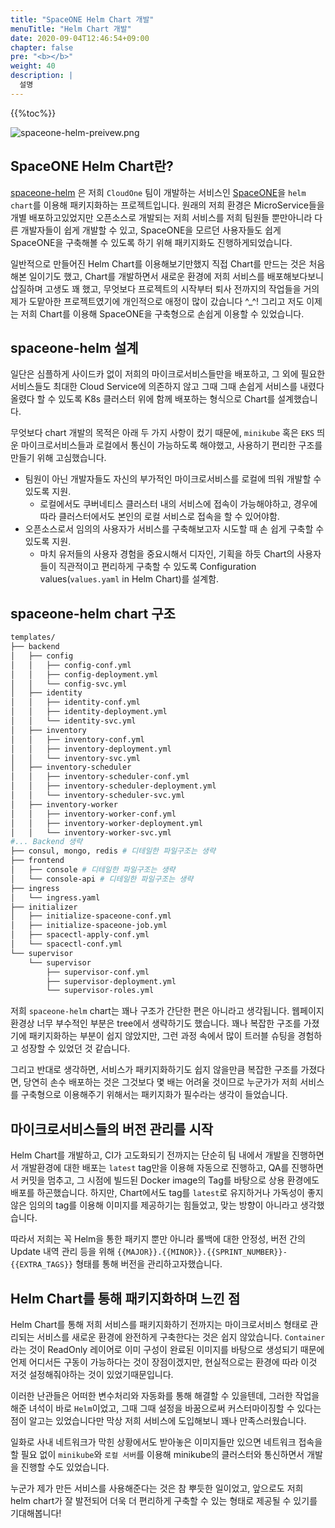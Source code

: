 ```yaml
---
title: "SpaceONE Helm Chart 개발"
menuTitle: "Helm Chart 개발"
date: 2020-09-04T12:46:54+09:00
chapter: false
pre: "<b></b>"
weight: 40
description: |
  설명
---
```

{{%toc%}}

![spaceone-helm-preivew.png](../spaceone-helm-preview.png)

## SpaceONE Helm Chart란?

[spaceone-helm](https://github.com/spaceone-dev/spaceone-helm) 은 저희 
`CloudOne` 팀이 개발하는 서비스인 [SpaceONE](https://spaceone-dev.github.io/)을
`helm chart`를 이용해 패키지화하는 프로젝트입니다. 원래의 저희 환경은 MicroService들을 
개별 배포하고있었지만 오픈소스로 개발되는 저희 서비스를 저희 팀원들 뿐만아니라 다른
개발자들이 쉽게 개발할 수 있고, SpaceONE을 모르던 사용자들도 쉽게 SpaceONE을 구축해볼
수 있도록 하기 위해 패키지화도 진행하게되었습니다.

일반적으로 만들어진 Helm Chart를 이용해보기만했지 직접 Chart를 만드는 것은 처음 해본 일이기도 했고,
Chart를 개발하면서 새로운 환경에 저희 서비스를 배포해보다보니 삽질하며 고생도 꽤 했고,
무엇보다 프로젝트의 시작부터 퇴사 전까지의 작업들을 거의 제가 도맡아한 프로젝트였기에 개인적으로
애정이 많이 갔습니다 ^_^! 그리고 저도 이제는 저희 Chart를 이용해 SpaceONE을 구축형으로
손쉽게 이용할 수 있었습니다.

## spaceone-helm 설계

일단은 심플하게 사이드카 없이 저희의 마이크로서비스들만을 배포하고, 그 외에 필요한 서비스들도 최대한
Cloud Service에 의존하지 않고 그때 그때 손쉽게 서비스를 내렸다 올렸다 할 수 있도록 K8s 클러스터 위에
함께 배포하는 형식으로 Chart를 설계했습니다.

무엇보다 chart 개발의 목적은 아래 두 가지 사항이 컸기 때문에, `minikube` 혹은 `EKS` 띄운
마이크로서비스들과 로컬에서 통신이 가능하도록 해야했고, 사용하기 편리한 구조를 만들기 위해
고심했습니다.

* 팀원이 아닌 개발자들도 자신의 부가적인 마이크로서비스를 로컬에 띄워 개발할 수 있도록 지원.
  * 로컬에서도 쿠버네티스 클러스터 내의 서비스에 접속이 가능해야하고, 경우에 따라 클러스터에서도
  본인의 로컬 서비스로 접속을 할 수 있어야함.
* 오픈소스로서 임의의 사용자가 서비스를 구축해보고자 시도할 때 손 쉽게 구축할 수 있도록 지원.
  * 마치 유저들의 사용자 경험을 중요시해서 디자인, 기획을 하듯 Chart의 사용자들이 직관적이고
  편리하게 구축할 수 있도록 Configuration values(`values.yaml` in Helm Chart)를 설계함.

## spaceone-helm chart 구조

```bash
templates/
├── backend
│   ├── config
│   │   ├── config-conf.yml
│   │   ├── config-deployment.yml
│   │   └── config-svc.yml
│   ├── identity
│   │   ├── identity-conf.yml
│   │   ├── identity-deployment.yml
│   │   └── identity-svc.yml
│   ├── inventory
│   │   ├── inventory-conf.yml
│   │   ├── inventory-deployment.yml
│   │   └── inventory-svc.yml
│   ├── inventory-scheduler
│   │   ├── inventory-scheduler-conf.yml
│   │   ├── inventory-scheduler-deployment.yml
│   │   └── inventory-scheduler-svc.yml
│   ├── inventory-worker
│   │   ├── inventory-worker-conf.yml
│   │   ├── inventory-worker-deployment.yml
│   │   └── inventory-worker-svc.yml
#... Backend 생략
├── consul, mongo, redis # 디테일한 파일구조는 생략
├── frontend
│   ├── console # 디테일한 파일구조는 생략
│   └── console-api # 디테일한 파일구조는 생략
├── ingress
│   └── ingress.yaml
├── initializer
│   ├── initialize-spaceone-conf.yml
│   ├── initialize-spaceone-job.yml
│   ├── spacectl-apply-conf.yml
│   └── spacectl-conf.yml
└── supervisor
    └── supervisor
        ├── supervisor-conf.yml
        ├── supervisor-deployment.yml
        └── supervisor-roles.yml
```

저희 `spaceone-helm` chart는 꽤나 구조가 간단한 편은 아니라고 생각됩니다. 웹페이지 환경상 너무
부수적인 부분은 tree에서 생략하기도 했습니다. 꽤나 복잡한 구조를 가졌기에 패키지화하는 부분이 쉽지 않았지만,
그런 과정 속에서 많이 트러블 슈팅을 경험하고 성장할 수 있었던 것 같습니다.

그리고 반대로 생각하면, 서비스가 패키지화하기도 쉽지 않을만큼 복잡한 구조를 가졌다면,
당연히 손수 배포하는 것은 그것보다 몇 배는 어려울 것이므로 누군가가 저희 서비스를 구축형으로 이용해주기 위해서는
패키지화가 필수라는 생각이 들었습니다.

## 마이크로서비스들의 버전 관리를 시작

Helm Chart를 개발하고, CI가 고도화되기 전까지는 단순히 팀 내에서 개발을 진행하면서
개발환경에 대한 배포는 `latest` tag만을 이용해 자동으로 진행하고,
QA를 진행하면서 커밋을 멈추고, 그 시점에 빌드된 Docker image의 Tag를 바탕으로 상용 환경에도
배포를 하곤했습니다. 하지만, Chart에서도 tag를 `latest`로 유지하거나 가독성이 좋지 않은 임의의
tag를 이용해 이미지를 제공하기는 힘들었고, 맞는 방향이 아니라고 생각했습니다.  

따라서 저희는 꼭 Helm을 통한 패키지 뿐만 아니라 롤백에 대한 안정성, 버전 간의 Update 내역 관리
등을 위해 `{{MAJOR}}.{{MINOR}}.{{SPRINT_NUMBER}}-{{EXTRA_TAGS}}` 형태를 통해
버전을 관리하고자했습니다.

## Helm Chart를 통해 패키지화하며 느낀 점

Helm Chart를 통해 저희 서비스를 패키지화하기 전까지는 마이크로서비스 형태로 관리되는 서비스를
새로운 환경에 완전하게 구축한다는 것은 쉽지 않았습니다.
`Container`라는 것이 ReadOnly 레이어로 이미 구성이 완료된 이미지를 바탕으로 생성되기 때문에
언제 어디서든 구동이 가능하다는 것이 장점이겠지만, 현실적으로는 환경에 따라 이것 저것 설정해줘야하는
것이 있었기때문입니다.

이러한 난관들은 어떠한 변수처리와 자동화를 통해 해결할 수 있을텐데, 그러한 작업을 해준 녀석이 바로
`Helm`이었고, 그때 그때 설정을 바꿈으로써 커스터마이징할 수 있다는 점이 알고는 있었습니다만 막상
저희 서비스에 도입해보니 꽤나 만족스러웠습니다.

일화로 사내 네트워크가 막힌 상황에서도 받아놓은 이미지들만 있으면 네트워크 접속을 할 필요 없이
`minikube`와 `로컬 서버`를 이용해 minikube의 클러스터와 통신하면서 개발을 진행할 수도 있었습니다.

누군가 제가 만든 서비스를 사용해준다는 것은 참 뿌듯한 일이었고, 앞으로도 저희 helm chart가 잘
발전되어 더욱 더 편리하게 구축할 수 있는 형태로 제공될 수 있기를 기대해봅니다! 